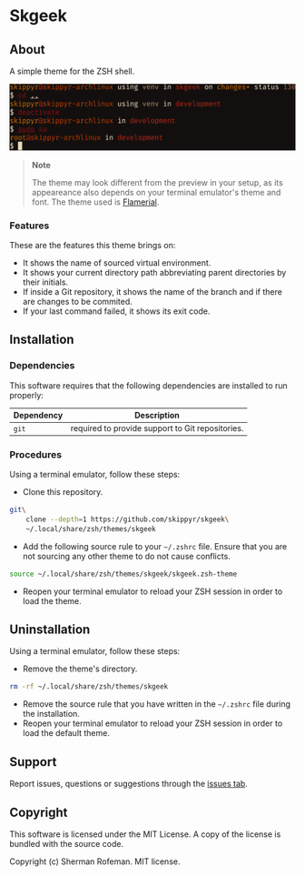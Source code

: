 # Skgeek

## About

A simple theme for the ZSH shell.

![](preview.png)

> **Note**
>
> The theme may look different from the preview in your setup, as its
> appeareance also depends on your terminal emulator's theme and font. The
> theme used is [Flamerial](https://github.com/skippyr/flamerial).

### Features

These are the features this theme brings on:

-   It shows the name of sourced virtual environment.
-   It shows your current directory path abbreviating parent directories by
    their initials.
-   If inside a Git repository, it shows the name of the branch and if there are
    changes to be commited.
-   If your last command failed, it shows its exit code.

## Installation

### Dependencies

This software requires that the following dependencies are installed to run
properly:

| Dependency | Description |
|-|-|
| `git` | required to provide support to Git repositories. | 

### Procedures

Using a terminal emulator, follow these steps:

-   Clone this repository.

```bash
git\
    clone --depth=1 https://github.com/skippyr/skgeek\
    ~/.local/share/zsh/themes/skgeek
```

-   Add the following source rule to your `~/.zshrc` file. Ensure that you are
    not sourcing any other theme to do not cause conflicts.

```bash
source ~/.local/share/zsh/themes/skgeek/skgeek.zsh-theme
```

-   Reopen your terminal emulator to reload your ZSH session in order to load
    the theme.

## Uninstallation

Using a terminal emulator, follow these steps:

-   Remove the theme's directory.

```bash
rm -rf ~/.local/share/zsh/themes/skgeek
```

-   Remove the source rule that you have written in the `~/.zshrc` file during
    the installation.
-   Reopen your terminal emulator to reload your ZSH session in order to load
    the default theme.

## Support

Report issues, questions or suggestions through the [issues tab](https://github.com/skippyr/skgeek/issues).

## Copyright

This software is licensed under the MIT License. A copy of the license is
bundled with the source code.

Copyright (c) Sherman Rofeman. MIT license.
